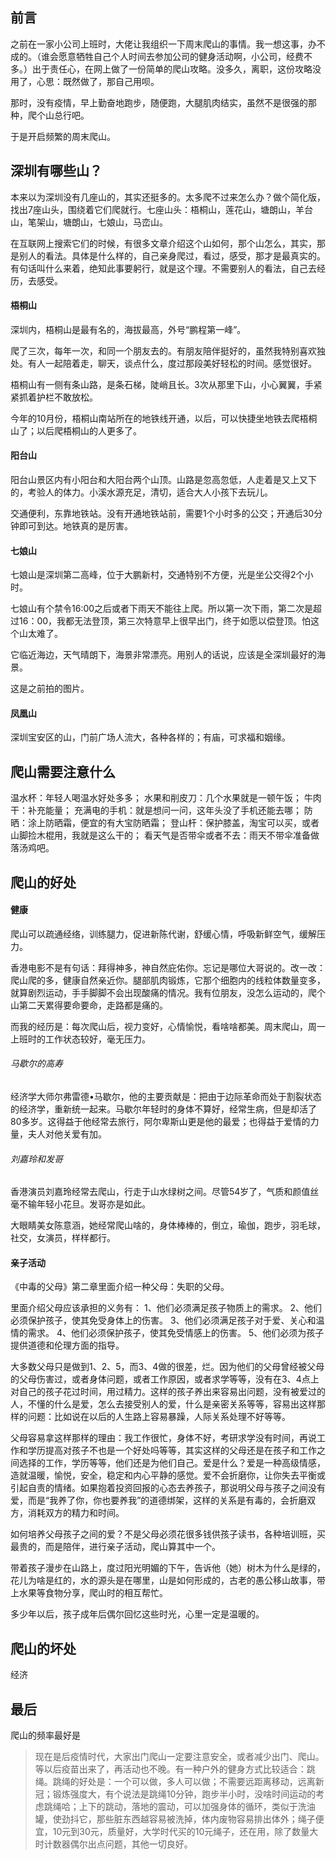 ## 前言

之前在一家小公司上班时，大佬让我组织一下周末爬山的事情。我一想这事，办不成的。（谁会愿意牺牲自己个人时间去参加公司的健身活动啊，小公司，经费不多。）出于责任心，在网上做了一份简单的爬山攻略。没多久，离职，这份攻略没用了，心思：既然做了，那自己用呗。

那时，没有疫情，早上勤奋地跑步，随便跑，大腿肌肉结实，虽然不是很强的那种，爬个山总行吧。

于是开启频繁的周末爬山。

## 深圳有哪些山？

本来以为深圳没有几座山的，其实还挺多的。太多爬不过来怎么办？做个简化版，找出7座山头，围绕着它们爬就行。七座山头：梧桐山，莲花山，塘朗山，羊台山，笔架山，塘朗山，七娘山，马峦山。

在互联网上搜索它们的时候，有很多文章介绍这个山如何，那个山怎么，其实，那是别人的看法。具体是什么样的，自己亲身爬过，看过，感受，那才是最真实的。有句话叫什么来着，绝知此事要躬行，就是这个理。不需要别人的看法，自己去经历，去感受。

#### 梧桐山

深圳内，梧桐山是最有名的，海拔最高，外号“鹏程第一峰”。

爬了三次，每年一次，和同一个朋友去的。有朋友陪伴挺好的，虽然我特别喜欢独处。有人一起陪着走，聊天，谈点什么，度过那段美好轻松的时间。感觉很好。

梧桐山有一侧有条山路，是条石梯，陡峭且长。3次从那里下山，小心翼翼，手紧紧抓着护栏不敢放松。

今年的10月份，梧桐山南站所在的地铁线开通，以后，可以快捷坐地铁去爬梧桐山了；以后爬梧桐山的人更多了。

#### 阳台山

阳台山景区内有小阳台和大阳台两个山顶。山路是忽高忽低，人走着是又上又下的，考验人的体力。小溪水源充足，清切，适合大人小孩下去玩儿。

交通便利，东靠地铁站。没有开通地铁站前，需要1个小时多的公交；开通后30分钟即可到达。地铁真的是厉害。

#### 七娘山

七娘山是深圳第二高峰，位于大鹏新村，交通特别不方便，光是坐公交得2个小时。

七娘山有个禁令16:00之后或者下雨天不能往上爬。所以第一次下雨，第二次是超过16：00，我都无法登顶，第三次特意早上很早出门，终于如愿以偿登顶。怕这个山太难了。

它临近海边，天气晴朗下，海景非常漂亮。用别人的话说，应该是全深圳最好的海景。

这是之前拍的图片。

#### 凤凰山

深圳宝安区的山，门前广场人流大，各种各样的；有庙，可求福和姻缘。

## 爬山需要注意什么

温水杯：年轻人喝温水好处多多；
水果和削皮刀：几个水果就是一顿午饭；
牛肉干：补充能量；
充满电的手机：就是想问一问，这年头没了手机还能去哪；
防晒：涂上防晒霜，便宜的有大宝防晒霜；
登山杆：保护膝盖，淘宝可以买，或者山脚捡木棍用，我就是这么干的；
看天气是否带伞或者不去：雨天不带伞准备做落汤鸡吧。

## 爬山的好处

#### 健康

爬山可以疏通经络，训练腿力，促进新陈代谢，舒缓心情，呼吸新鲜空气，缓解压力。

香港电影不是有句话：拜得神多，神自然庇佑你。忘记是哪位大哥说的。改一改：爬山爬的多，健康自然亲近你。腿部肌肉锻炼，它那个细胞内的线粒体数量变多，就算剧烈运动，手手脚脚不会出现酸痛的情况。我有位朋友，没怎么运动的，爬个山第二天累得要命要命，走路都是痛的。

而我的经历是：每次爬山后，视力变好，心情愉悦，看啥啥都美。周末爬山，周一上班时的工作状态较好，毫无压力。

###### 马歇尔的高寿

经济学大师尔弗雷德•马歇尔，他的主要贡献是：把由于边际革命而处于割裂状态的经济学，重新统一起来。马歇尔年轻时的身体不算好，经常生病，但是却活了80多岁。这得益于他经常去旅行，阿尔卑斯山更是他的最爱；也得益于爱情的力量，夫人对他关爱有加。

###### 刘嘉玲和发哥

香港演员刘嘉玲经常去爬山，行走于山水绿树之间。尽管54岁了，气质和颜值丝毫不输年轻小花旦。发哥亦是如此。

大眼睛美女陈意涵，她经常爬山啥的，身体棒棒的，倒立，瑜伽，跑步，羽毛球，社交，女演员，样样都行。

#### 亲子活动

《中毒的父母》第二章里面介绍一种父母：失职的父母。

里面介绍父母应该承担的义务有：
1、他们必须满足孩子物质上的需求。
2、他们必须保护孩子，使其免受身体上的伤害。
3、他们必须满足孩子对于爱、关心和温情的需求。
4、他们必须保护孩子，使其免受情感上的伤害。
5、他们必须为孩子提供道德和伦理方面的指导。

大多数父母只是做到1、2、5，而3、4做的很差，烂。因为他们的父母曾经被父母的父母伤害过，或者身体问题，或者工作原因，或者求学等等，没有在3、4点上对自己的孩子花过时间，用过精力。这样的孩子养出来容易出问题，没有被爱过的人，不懂的什么是爱，怎么去接受别人的爱，什么是亲密关系等等，容易出这样那样的问题：比如说在以后的人生路上容易暴躁，人际关系处理不好等等。

父母容易拿这样那样的理由：我工作很忙，身体不好，考研求学没有时间，再说工作和学历提高对孩子不也是一个好处吗等等，其实这样的父母还是在孩子和工作之间选择的工作，学历等等，他们还是为他们自己。爱是什么？爱是一种高级情感，造就温暖，愉悦，安全，稳定和内心平静的感觉。爱不会折磨你，让你失去平衡或引起自责的情绪。如果抱着投资回报的心态去养孩子，那说明父母与孩子之间没有爱，而是“我养了你，你也要养我”的道德绑架，这样的关系是有毒的，会折磨双方，消耗双方的精力和时间。

如何培养父母孩子之间的爱？不是父母必须花很多钱供孩子读书，各种培训班，买最贵的，而是陪伴，进行亲子活动，爬山算其中一个。

带着孩子漫步在山路上，度过阳光明媚的下午，告诉他（她）树木为什么是绿的，花儿为啥是红的，水的源头是在哪里，山是如何形成的，古老的愚公移山故事，带上水果等食物分享，爬山时的相互帮忙。

多少年以后，孩子成年后偶尔回忆这些时光，心里一定是温暖的。

## 爬山的坏处

经济

## 最后

爬山的频率最好是

> 现在是后疫情时代，大家出门爬山一定要注意安全，或者减少出门、爬山。等以后疫苗出来了，再活动也不晚。有一种户外的健身方式比较适合：跳绳。跳绳的好处是：一个可以做，多人可以做；不需要远距离移动，远离新冠；锻炼强度大，有个说法是跳绳10分钟，跑步半小时，没啥时间运动的考虑跳绳哈；上下的跳动，落地的震动，可以加强身体的循环，类似于洗油罐，使劲抖它，那些脏东西越容易被洗掉，体内废物容易排出体外；绳子便宜，10元到30元，质量好，大学时代买的10元绳子，还在用，除了数量大时计数器偶尔出点问题，其他一切良好。
